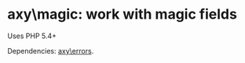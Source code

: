 # axy\magic: work with magic fields

Uses PHP 5.4+

Dependencies: [axy\errors](https://github.com/axypro/errors).
